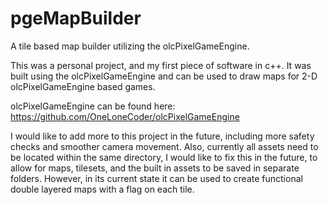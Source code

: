 # pgeMapBuilder
A tile based map builder utilizing the olcPixelGameEngine.

This was a personal project, and my first piece of software in c++.
It was built using the olcPixelGameEngine and can be used to draw maps for 2-D olcPixelGameEngine based games.

olcPixelGameEngine can be found here: https://github.com/OneLoneCoder/olcPixelGameEngine

I would like to add more to this project in the future, including more safety checks and smoother camera movement.
Also, currently all assets need to be located within the same directory, I would like to fix this in the future, to allow for maps, tilesets, and the built in assets to be saved in separate folders.
However, in its current state it can be used to create functional double layered maps with a flag on each tile.
